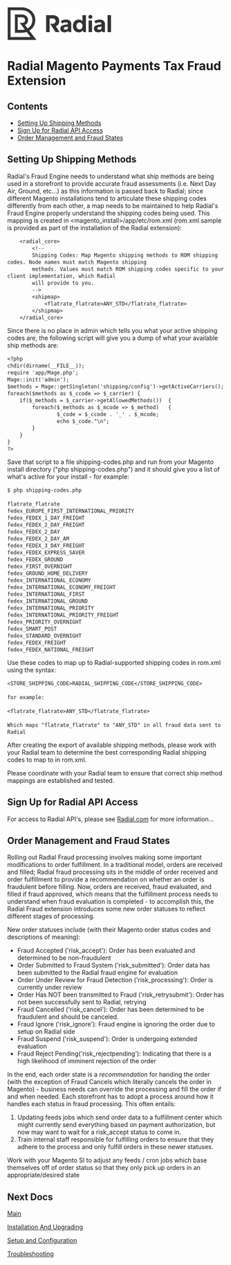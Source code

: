 [![Radial Logo](assets/radial_logo.png)](http://www.radial.com/)

# Radial Magento Payments Tax Fraud Extension 

## Contents
  * [Setting Up Shipping Methods](#setting_up_shipping_methods)
  * [Sign Up for Radial API Access](#sign_up_for_radial_api_access)
  * [Order Management and Fraud States](#order_management_and_fraud_states)

## Setting Up Shipping Methods

Radial's Fraud Engine needs to understand what ship methods are being used in a storefront to provide accurate fraud assessments (i.e. Next Day Air, Ground, etc...) as this information is passed back to Radial; since different Magento installations tend to articulate these shipping codes differently from each other, a map needs to be maintained to help Radial's Fraud Engine properly understand the shipping codes being used.  This mapping is created in <magento_install\>/app/etc/rom.xml (rom.xml.sample is provided as part of the installation of the Radial extension):

        <radial_core>
            <!--
            Shipping Codes: Map Magento shipping methods to ROM shipping codes. Node names must match Magento shipping
            methods. Values must match ROM shipping codes specific to your client implementation, which Radial
            will provide to you.
            -->
            <shipmap>
                <flatrate_flatrate>ANY_STD</flatrate_flatrate>
            </shipmap>
        </radial_core>

Since there is no place in admin which tells you what your active shipping codes are, the following script will give you a dump of what your available ship methods are:

	<?php
	chdir(dirname(__FILE__));
	require 'app/Mage.php';
	Mage::init('admin');
	$methods = Mage::getSingleton('shipping/config')->getActiveCarriers();
	foreach($methods as $_ccode => $_carrier) {
	    if($_methods = $_carrier->getAllowedMethods())  {
	        foreach($_methods as $_mcode => $_method)   {
	                $_code = $_ccode . '_' . $_mcode;
	                echo $_code."\n";
	        }
	    }
	}
	?>

Save that script to a file shipping-codes.php and run from your Magento install directory ("php shipping-codes.php") and it should give you a list of what's active for your install - for example:

	$ php shipping-codes.php
	
	flatrate_flatrate
	fedex_EUROPE_FIRST_INTERNATIONAL_PRIORITY
	fedex_FEDEX_1_DAY_FREIGHT
	fedex_FEDEX_2_DAY_FREIGHT
	fedex_FEDEX_2_DAY
	fedex_FEDEX_2_DAY_AM
	fedex_FEDEX_3_DAY_FREIGHT
	fedex_FEDEX_EXPRESS_SAVER
	fedex_FEDEX_GROUND
	fedex_FIRST_OVERNIGHT
	fedex_GROUND_HOME_DELIVERY
	fedex_INTERNATIONAL_ECONOMY
	fedex_INTERNATIONAL_ECONOMY_FREIGHT
	fedex_INTERNATIONAL_FIRST
	fedex_INTERNATIONAL_GROUND
	fedex_INTERNATIONAL_PRIORITY
	fedex_INTERNATIONAL_PRIORITY_FREIGHT
	fedex_PRIORITY_OVERNIGHT
	fedex_SMART_POST
	fedex_STANDARD_OVERNIGHT
	fedex_FEDEX_FREIGHT
	fedex_FEDEX_NATIONAL_FREIGHT

Use these codes to map up to Radial-supported shipping codes in rom.xml using the syntax:

	<STORE_SHIPPING_CODE>RADIAL_SHIPPING_CODE</STORE_SHIPPING_CODE>

	for example:
    
	<flatrate_flatrate>ANY_STD</flatrate_flatrate>

	Which maps "flatrate_flatrate" to "ANY_STD" in all fraud data sent to Radial

After creating the export of available shipping methods, please work with your Radial team to determine the best corresponding Radial shipping codes to map to in rom.xml.

Please coordinate with your Radial team to ensure that correct ship method mappings are established and tested.

## Sign Up for Radial API Access

For access to Radial API's, please see [Radial.com](http://www.radial.com/) for more information...

## Order Management and Fraud States

Rolling out Radial Fraud processing involves making some important modifications to order fulfillment.  In a traditional model, orders are received and filled; Radial fraud processing sits in the middle of order received and order fulfillment to provide a recommendation on whether an order is fraudulent before filling.  Now, orders are received, fraud evaluated, and filled if fraud approved, which means that the fulfillment process needs to understand when fraud evaluation is completed - to accomplish this, the Radial Fraud extension introduces some new order statuses to reflect different stages of processing.  

New order statuses include (with their Magento order status codes and descriptions of meaning):

- Fraud Accepted ('risk_accept'): Order has been evaluated and determined to be non-fraudulent
- Order Submitted to Fraud System ('risk_submitted'): Order data has been submitted to the Radial fraud engine for evaluation
- Order Under Review for Fraud Detection ('risk_processing'): Order is currently under review
- Order Has NOT been transmitted to Fraud ('risk_retrysubmit'): Order has not been successfully sent to Radial, retrying
- Fraud Cancelled ('risk_cancel'): Order has been determined to be fraudulent and should be canceled.  
- Fraud Ignore ('risk_ignore'): Fraud engine is ignoring the order due to setup on Radial side
- Fraud Suspend ('risk_suspend'): Order is undergoing extended evaluation 
- Fraud Reject Pending('risk_rejectpending'): Indicating that there is a high likelihood of imminent rejection of the order

In the end, each order state is a *recommendation* for handing the order (with the exception of Fraud Cancels which literally cancels the order in Magento) - business needs can override the processing and fill the order if and when needed.  Each storefront has to adopt a process around how it handles each status in fraud processing.  This often entails:

1. Updating feeds jobs which send order data to a fulfillment center which might currently send everything based on payment authorization, but now may want to wait for a risk_accept status to come in.
2. Train internal staff responsible for fulfilling orders to ensure that they adhere to the process and only fulfill orders in these newer statuses.

Work with your Magento SI to adjust any feeds / cron jobs which base themselves off of order status so that they only pick up orders in an appropriate/desired state

## Next Docs

[Main](../README.md)

[Installation And Upgrading](INSTALL.md)

[Setup and Configuration](SETUP.md)

[Troubleshooting](SUPPORT.md)

